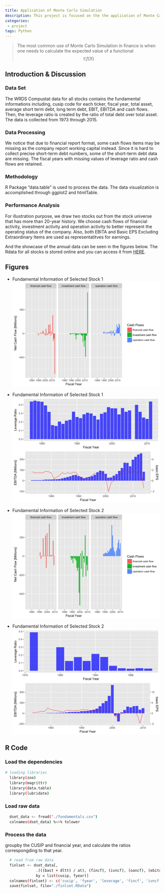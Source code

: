 ```yaml
---
title: Application of Monte Carlo Simulation
description: This project is focused on the the application of Monte Carlo Simulations to solve statistical problems in financial engineering.
categories:
 - project
tags: Python
---
```


> The most common use of Monte Carlo Simulation in finance is when one needs to calculate the expected value of a functional $$\mathbb{E} f(X)$$

<!-- more -->

## Introduction & Discussion

### Data Set

The WRDS Compustat data for all stocks contains the fundamental informations including, cusip code for each ticker, fiscal year, total asset, average short term debt, long term debt, EBIT, EBITDA and cash flows. Then, the leverage ratio is created by the ratio of total debt over total asset. The data is collected from 1973 through 2015.

### Data Processing

We notice that due to financial report format, some cash flows items may be missing as the company report working capital instead. Since it is hard to collect precise short-term debt numbers, some of the short-term debt data are missing. The fiscal years with missing values of leverage ratio and cash flows are retained.

### Methodology

R Package “data.table” is used to process the data. The data visualization is accomplished through ggplot2 and htmlTable.

### Performance Analysis

For illustration purpose, we draw two stocks out from the stock universe that has more than 20-year history. We choose cash flows of financial activity, investment activity and operation activity to better represent the operating status of the company. Also, both EBITA and Basic EPS Excluding Extraordinary Items are used as representatitves for earnings.

And the showcase of the annual data can be seen in the figures below. The Rdata for all stocks is stored online and you can access it from [HERE](https://drive.google.com/open?id=1r4DB9YSqYHzpy-8OpAEm0RT5kjYxqdeq).

## Figures

* Fundamental Information of Selected Stock 1
![Selected Stock 1](/assets/images/all-stock-dataset/blog1.png)

* Fundamental Information of Selected Stock 1
![Selected Stock 1](/assets/images/all-stock-dataset/blog2.png)

* Fundamental Information of Selected Stock 2
![Selected Stock 2](/assets/images/all-stock-dataset/blog3.png)

* Fundamental Information of Selected Stock 2
![Selected Stock 2](/assets/images/all-stock-dataset/blog4.png)

## R Code

### Load the dependencies

```sh
# loading libraries
  library(zoo)
  library(magrittr)
  library(data.table)
  library(lubridate)
```

### Load raw data

```sh
  dset_data <- fread("./fundamentals.csv")
  colnames(dset_data) %<>% tolower
```

### Process the data

groupby the CUSIP and financial year, and calculate the ratios correspongding to that year.

```sh  
  # read from raw data
  finlset <- dset_data[, 
              .(((bast + dltt) / at), (fincf), (ivncf), (oancf), (ebitda), (epspx)),
              by = list(cusip, fyear)]
  colnames(finlset) <- c('cusip', 'fyear', 'leverage', 'fincf', 'ivncf', 'oancf', 'ebitda', 'epsbasic')
  save(finlset, file="./finlset.RData")
```